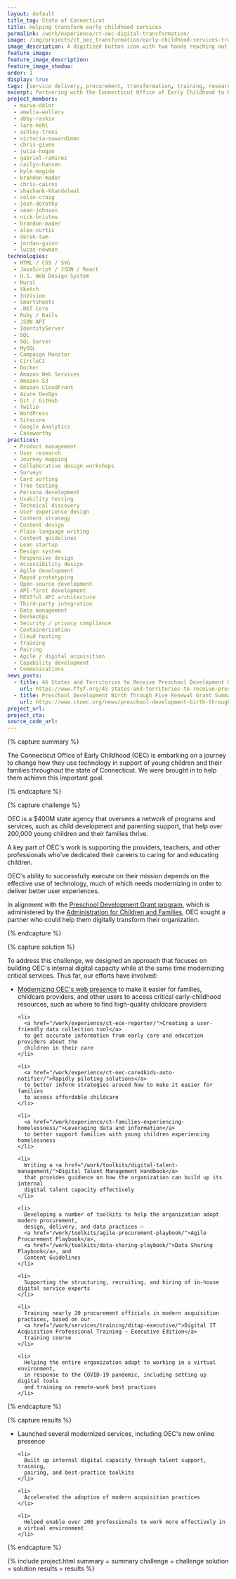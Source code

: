 ```yaml
---
layout: default
title_tag: State of Connecticut
title: Helping transform early childhood services
permalink: /work/experience/ct-oec-digital-transformation/
image: /img/projects/ct_oec_transformation/early-childhood-services-transformation.svg
image_description: A digitized button icon with two hands reaching out to each other and another hand pressing the button icon.
feature_image:
feature_image_description:
feature_image_shadow:
order: 1
display: true
tags: [service delivery, procurement, transformation, training, research & design, product management, software delivery, legacy modernization, devops, cloud & platforms, data & analytics, apis, open government, security & privacy, coaching & training, early childhood, social safety net, healthcare, economic development, education, marvo dolor, amelia wellers, abby raskin, lara kohl, ashley treni, victoria suwardiman, chris given, julia hogan, gabriel ramirez, cailyn hansen, kyle magida, brandon mader, chris cairns, shashank khandelwal, colin craig, josh dorothy, sean johnson, nick bristow, brandon mader, derek tam, alex curtis, lucas newman]
excerpt: Partnering with the Connecticut Office of Early Childhood to help change how they deliver services to families with young children and the professionals who support them.
project_members:
  - marvo-dolor
  - amelia-wellers
  - abby-raskin
  - lara-kohl
  - ashley-treni
  - victoria-suwardiman
  - chris-given
  - julia-hogan
  - gabriel-ramirez
  - cailyn-hansen
  - kyle-magida
  - brandon-mader
  - chris-cairns
  - shashank-khandelwal
  - colin-craig
  - josh-dorothy
  - sean-johnson
  - nick-bristow
  - brandon-mader
  - alex-curtis
  - derek-tam
  - jordan-guinn
  - lucas-newman
technologies:
  - HTML / CSS / SVG
  - JavaScript / JSON / React
  - U.S. Web Design System
  - Mural
  - Sketch
  - InVision
  - Smartsheets
  - .NET Core
  - Ruby / Rails
  - JSON API
  - IdentityServer
  - SQL
  - SQL Server
  - MySQL
  - Campaign Monitor
  - CircleCI
  - Docker
  - Amazon Web Services
  - Amazon S3
  - Amazon CloudFront
  - Azure DevOps
  - Git / GitHub
  - Twilio
  - WordPress
  - Sitecore
  - Google Analytics
  - Caseworthy
practices:
  - Product management
  - User research
  - Journey mapping
  - Collaborative design workshops
  - Surveys
  - Card sorting
  - Tree testing
  - Persona development
  - Usability testing
  - Technical discovery
  - User experience design
  - Content strategy
  - Content design
  - Plain-language writing
  - Content guidelines
  - Lean startup
  - Design system
  - Responsive design
  - Accessibility design
  - Agile development
  - Rapid prototyping
  - Open-source development
  - API-first development
  - RESTful API architecture
  - Third-party integration
  - Data management
  - DevSecOps
  - Security / privacy compliance
  - Containerization
  - Cloud hosting
  - Training
  - Pairing
  - Agile / digital acquisition
  - Capability development
  - Communications
news_posts:
  - title: 46 States and Territories to Receive Preschool Development Grants
    url: https://www.ffyf.org/45-states-and-territories-to-receive-preschool-development-grants/
  - title: Preschool Development Birth Through Five Renewal Grant Summary
    url: https://www.ctoec.org/news/preschool-development-birth-through-five-renewal-grant-summary/
project_url:
project_cta:
source_code_url:
---
```


{% capture summary %}
  <p>
    The Connecticut Office of Early Childhood (OEC) is embarking on a journey
    to change how they use technology in support of young children and their
    families throughout the state of Connecticut. We were brought in
    to help them achieve this important goal.
  </p>
{% endcapture %}

{% capture challenge %}
  <p>
    OEC is a $400M state agency that oversees a network of programs and services,
    such as child development and parenting support, that help over 200,000 young
    children and their families thrive.
  </p>

  <p>
    A key part of OEC's work is supporting the providers, teachers, and other professionals
    who've dedicated their careers to caring for and educating children.
  </p>

  <p>
    OEC's ability to successfully execute on their mission depends on the effective
    use of technology, much of which needs modernizing in order to deliver better
    user experiences.
  </p>

  <p>
    In alignment with the <a href="https://www.acf.hhs.gov/ecd/early-learning/preschool-development-grants">Preschool Development Grant program</a>, which is
    administered by the <a href="https://www.acf.hhs.gov/">Administration for Children and Families</a>,
    OEC sought a partner who could help them digitally transform their organization.
  </p>
{% endcapture %}

{% capture solution %}
  <p>
    To address this challenge, we designed an approach that focuses on building
    OEC's internal digital capacity while at the same time modernizing critical
    services. Thus far, our efforts have involved:
  </p>

  <ul>
    <li>
      <a href="/work/experience/ct-oec-website-redesign/">Modernizing OEC's web presence</a>
      to make it easier for families, childcare providers, and other users to access
      critical early-childhood resources, such as where to find high-quality childcare
      providers
    </li>

    <li>
      <a href="/work/experience/ct-ece-reporter/">Creating a user-friendly data collection tool</a>
      to get accurate information from early care and education providers about the
      children in their care
    </li>

    <li>
      <a href="/work/experience/ct-oec-care4kids-auto-notifier/">Rapidly piloting solutions</a>
      to better inform strategies around how to make it easier for families
      to access affordable childcare
    </li>

    <li>
      <a href="/work/experience/ct-families-experiencing-homelessness/">Leveraging data and information</a>
      to better support families with young children experiencing homelessness
    </li>

    <li>
      Writing a <a href="/work/toolkits/digital-talent-management/">Digital Talent Management Handbook</a>
      that provides guidance on how the organization can build up its internal
      digital talent capacity effectively
    </li>

    <li>
      Developing a number of toolkits to help the organization adopt modern procurement,
      design, delivery, and data practices —
      <a href="/work/toolkits/agile-procurement-playbook/">Agile Procurement Playbook</a>,
      <a href="/work/toolkits/data-sharing-playbook/">Data Sharing Playbook</a>, and
      Content Guidelines
    </li>

    <li>
      Supporting the structuring, recruiting, and hiring of in-house digital service experts
    </li>

    <li>
      Training nearly 20 procurement officials in modern acquisition practices, based on our
      <a href="/work/services/training/ditap-executive/">Digital IT Acquisition Professional Training — Executive Edition</a>
      training course
    </li>

    <li>
      Helping the entire organization adapt to working in a virtual environment,
      in response to the COVID-19 pandemic, including setting up digital tools
      and training on remote-work best practices
    </li>
  </ul>
{% endcapture %}

{% capture results %}
  <ul>
    <li>
      Launched several modernized services, including OEC's new online presence
    </li>

    <li>
      Built up internal digital capacity through talent support, training,
      pairing, and best-practice toolkits
    </li>

    <li>
      Accelerated the adoption of modern acquisition practices
    </li>

    <li>
      Helped enable over 200 professionals to work more effectively in a virtual environment
    </li>
  </ul>
{% endcapture %}

{% include project.html
  summary = summary
  challenge = challenge
  solution = solution
  results = results
%}
